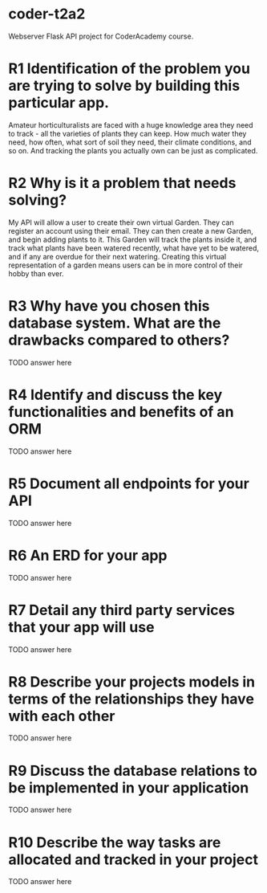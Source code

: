 # coder-t2a2
Webserver Flask API project for CoderAcademy course.

# R1 Identification of the problem you are trying to solve by building this particular app.

Amateur horticulturalists are faced with a huge knowledge area they need to track - all the varieties of plants they can keep. How much water they need, how often, what sort of soil they need, their climate conditions, and so on. And tracking the plants you actually own can be just as complicated.

# R2 	Why is it a problem that needs solving?

My API will allow a user to create their own virtual Garden. They can register an account using their email. They can then create a new Garden, and begin adding plants to it. This Garden will track the plants inside it, and track what plants have been watered recently, what have yet to be watered, and if any are overdue for their next watering. Creating this virtual representation of a garden means users can be in more control of their hobby than ever.

# R3 Why have you chosen this database system. What are the drawbacks compared to others?

TODO answer here

# R4 	Identify and discuss the key functionalities and benefits of an ORM

TODO answer here

# R5 	Document all endpoints for your API

TODO answer here

# R6 	An ERD for your app

TODO answer here

# R7 	Detail any third party services that your app will use

TODO answer here

# R8 	Describe your projects models in terms of the relationships they have with each other

TODO answer here

# R9 	Discuss the database relations to be implemented in your application

TODO answer here

# R10 	Describe the way tasks are allocated and tracked in your project

TODO answer here
